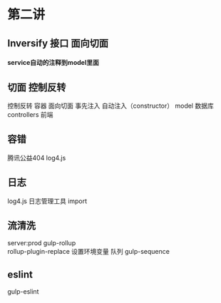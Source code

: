 
#    第二讲
##   Inversify  接口  面向切面
#### service自动的注释到model里面
##  切面  控制反转
控制反转  容器 面向切面  事先注入  自动注入（constructor）
model  数据库
controllers   前端

##  容错
腾讯公益404
log4.js

## 日志 
log4.js  日志管理工具
import

## 流清洗
server:prod
gulp-rollup  
rollup-plugin-replace  设置环境变量
队列   gulp-sequence

## eslint
gulp-eslint